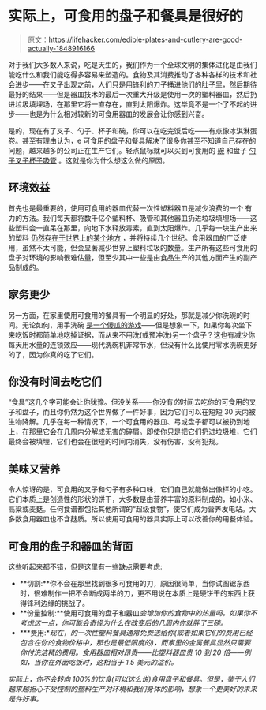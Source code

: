 # 实际上，可食用的盘子和餐具是很好的

> 原文：<https://lifehacker.com/edible-plates-and-cutlery-are-good-actually-1848916166>

对于我们大多数人来说，吃是天生的，我们作为一个全球文明的集体进化是由我们能吃什么和我们能吃得多容易来塑造的。食物及其消费推动了各种各样的技术和社会进步——在叉子出现之前，人们只是用锋利的刀子捅进他们的肚子里，然后期待最好的结果——但是器皿技术的最后一次重大升级是使用一次的塑料器皿，然后扔进垃圾填埋场，在那里它将一直存在，直到太阳爆炸。这毕竟不是一个了不起的进步——也是为什么相对较新的可食用器皿的发展会让你感到兴奋。

是的，现在有了叉子、勺子、杯子和碗，你可以在吃完饭后吃——有点像冰淇淋蛋卷。甚至有理由认为，e 可食用的盘子和餐具解决了很多你甚至不知道自己存在的问题，越来越多的公司正在生产它们。轻点鼠标就可以买到可食用的 [碗](http://biotrem.pl/en/) 和盘子 [勺子](https://incredibleeats.com/)[叉子](https://twentyfiftyfork.com/)[杯子](https://cupffee.me/)[吸管](https://wearesorbos.com/?lang=en) 。这就是你为什么想这么做的原因。



## 环境效益

首先也是最重要的，使用可食用的器皿代替一次性塑料器皿是减少浪费的一个 有力的方法。我们每天都将数千亿个塑料杯、吸管和其他器皿扔进垃圾填埋场——这些塑料会一直呆在那里，向地下水释放毒素，直到太阳爆炸。几乎每一块生产出来的塑料 [仍然存在于世界上的某个地方](https://www.greenpeace.org/international/story/7281/every-single-piece-of-plastic-ever-made-still-exists-heres-the-story/) ，并将持续几个世纪。食用器皿的广泛使用，虽然不太可能，但会显著减少世界上塑料垃圾的数量。生产所有这些可食用的盘子对环境的影响很难估量，但至少其中一些是由食品生产的其他方面产生的副产品制成的。

## 家务更少

另一方面，在家里使用可食用的餐具有一个明显的好处，那就是减少你洗碗的时间。无论如何，用手洗碗 [是一个傻瓜的游戏](https://www.mentalfloss.com/article/564289/handwashing-your-dishes-wastes-time-energy-and-water)——但是想象一下，如果你每次坐下来吃饭时都简单地吃掉证据，而从来不用洗(或预冲洗)另一个盘子？这也有减少你每天用水量的连锁效应——现代洗碗机非常节水，但没有什么比使用零水洗碗更好的了，因为你真的吃了它们。

## 你没有时间去吃它们

“食具”这几个字可能会让你犹豫。但没关系——你没有*的*时间去吃你的可食用的叉子和盘子，而且你仍然为这个世界做了一件好事，因为它们可以在短短 30 天内被生物降解。几乎在每一种情况下，一个可食用的器皿、弓或盘子都可以被扔到地上，在那里它会在几周内分解成无害的碎屑。即使你只是把它们扔进垃圾堆，它们最终会被填埋，它们也会在很短的时间内消失，没有伤害，没有犯规。

## 美味又营养

令人惊讶的是，可食用的叉子和勺子有多种口味，它们自己就能做出像样的小吃。它们本质上是创造性的形状的饼干，大多数是由营养丰富的原料制成的，如小米、高粱或麦麸。任何食谱都包括其他所谓的“超级食物”，使它们成为营养发电站。大多数食用器皿也不含麸质。所以使用可食用的器具实际上可以改善你的用餐体验。

## 可食用的盘子和器皿的背面

这些听起来都不错，但是这里有一些缺点需要考虑:

*   **切割:**你不会在那里找到很多可食用的刀，原因很简单，当你试图锯东西时，很难制作一把不会断成两半的刀，更不用说在本质上是硬饼干的东西上获得锋利边缘的挑战了。
*   **份量控制:**使用可食用的盘子和器皿*会增加你的食物中的热量吗。如果你不考虑这一点，你可能会奇怪为什么在改变后的几周内你就胖了三磅。*
*   ***费用:**现在，的一次性塑料餐具通常免费送给你(或者如果它们的费用已经包含在你的食物价格中，那也是最低限度的)，而家里的金属餐具显然只需要你付洗洁精的费用。食用器皿相对昂贵——比塑料器皿贵 10 到 20 倍——例如，当你在外面吃饭时，这相当于 1.5 美元的溢价。*

*实际上，你不会转向 100%的饮食(可以这么说)食用盘子和餐具。但是，鉴于人们越来越担心不受控制的塑料生产对环境和我们身体的影响，想象一个更美好的未来是件好事。*